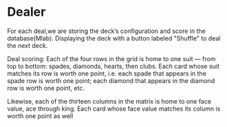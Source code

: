 # Dealer
For each deal,we are storing the deck’s configuration and score in the database(Mlab). Displaying the deck with a
button labeled "Shuffle" to deal the next deck.

Deal scoring:
Each of the four rows in the grid is home to one suit — from top to bottom: spades, diamonds,
hearts, then clubs. Each card whose suit matches its row is worth one point, i.e. each spade
that appears in the spade row is worth one point; each diamond that appears in the diamond
row is worth one point, etc.

Likewise, each of the thirteen columns in the matrix is home to one face value, ace through
king. Each card whose face value matches its column is worth one point as well
